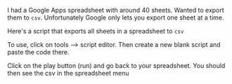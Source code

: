 I had a Google Apps spreadsheet with around 40 sheets. Wanted to export them to `csv`. Unfortunately Google only lets you export one sheet at a time.

Here's a script that exports all sheets in a spreadsheet to `csv`

<script src="https://gist.github.com/mderazon/9655893.js"></script>



To use, click on tools --> script editor. Then create a new blank script and paste the code there.

Click on the play button (run) and go back to your spreadsheet. You should then see the csv in the spreadsheet menu